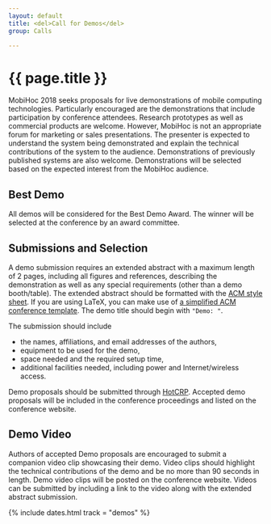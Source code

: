 ```yaml
---
layout: default
title: <del>Call for Demos</del>
group: Calls

---
```


# {{ page.title }}

MobiHoc 2018 seeks proposals for live demonstrations of mobile computing technologies. Particularly encouraged are the demonstrations that include participation by conference attendees. Research prototypes as well as commercial products are welcome. However, MobiHoc is not an appropriate forum for marketing or sales presentations. The presenter is expected to understand the system being demonstrated and explain the technical contributions of the system to the audience. Demonstrations of previously published systems are also welcome. Demonstrations will be selected based on the expected interest from the MobiHoc audience.

## Best Demo

All demos will be considered for the Best Demo Award. The winner will be selected at the conference by an award committee.

## Submissions and Selection

A demo submission requires an extended abstract with a maximum length of 2 pages, including all figures and references, describing the demonstration as well as any special requirements (other than a demo booth/table). The extended abstract should be formatted with the [ACM style sheet](http://www.acm.org/publications/article-templates/proceedings-template.html). If you are using LaTeX, you can make use of [a simplified ACM conference template](https://github.com/conference-websites/acmart-sigproc-template).  The demo title should begin with `"Demo: "`.

The submission should include

- the names, affiliations, and email addresses of the authors,
- equipment to be used for the demo,
- space needed and the required setup time,
- additional facilities needed, including power and Internet/wireless access.

Demo proposals should be submitted through [HotCRP](https://mobihoc18posters.hotcrp.com/). Accepted demo proposals will be included in the conference proceedings and listed on the conference website.

## Demo Video

Authors of accepted Demo proposals are encouraged to submit a companion video clip showcasing their demo. Video clips should highlight the technical contributions of the demo and be no more than 90 seconds in length. Demo video clips will be posted on the conference website. Videos can be submitted by including a link to the video along with the extended abstract submission.

{% include dates.html track = "demos" %}
